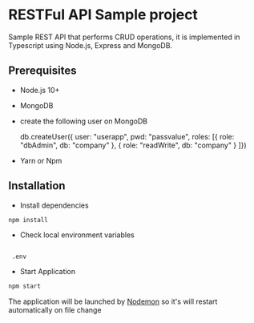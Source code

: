 # RESTFul API Sample project

Sample REST API that performs CRUD operations, it is implemented in Typescript using Node.js, Express and MongoDB.

## Prerequisites
- Node.js 10+
- MongoDB

-  create the following user on MongoDB

    db.createUser({ user: "userapp", pwd: "passvalue", roles: [{ role: "dbAdmin", db: "company" }, { role: "readWrite", db: "company" } ]})

- Yarn or Npm

## Installation
- Install dependencies
```bash
npm install
```
- Check local environment variables
```shell

 .env
```
- Start Application
```bash
npm start
```
The application will be launched by [Nodemon](https://nodemon.com) so it's will restart automatically on file change
